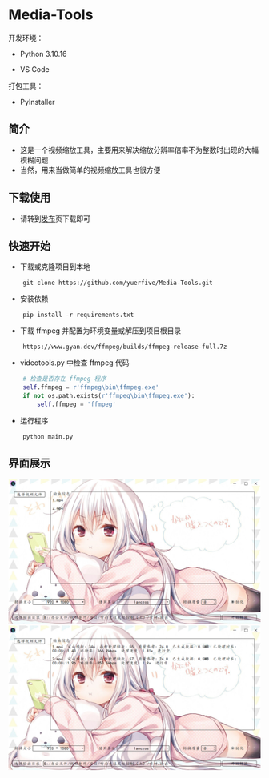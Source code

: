 Media-Tools
===========

开发环境：

- Python 3.10.16

- VS Code

打包工具：

- PyInstaller

## 简介

- 这是一个视频缩放工具，主要用来解决缩放分辨率倍率不为整数时出现的大幅模糊问题
- 当然，用来当做简单的视频缩放工具也很方便

## 下载使用

- 请转到[发布](https://github.com/yuerfive/Media-Tools/releases)页下载即可

## 快速开始

- 下载或克隆项目到本地

```
    git clone https://github.com/yuerfive/Media-Tools.git
```

- 安装依赖

```
    pip install -r requirements.txt
```

- 下载 ffmpeg 并配置为环境变量或解压到项目根目录

```
    https://www.gyan.dev/ffmpeg/builds/ffmpeg-release-full.7z
```

- videotools.py 中检查 ffmpeg 代码

```python
    # 检查是否存在 ffmpeg 程序
    self.ffmpeg = r'ffmpeg\bin\ffmpeg.exe'
    if not os.path.exists(r'ffmpeg\bin\ffmpeg.exe'):
        self.ffmpeg = 'ffmpeg'
```

- 运行程序

```
    python main.py
```

## 界面展示

![](README.assets/1.png)
![](README.assets/2.png)